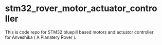 # stm32_rover_motor_actuator_controller
 This is code repo for STM32 bluepill based motors and actuator controller for Anveshika ( A Planatery Rover ).
